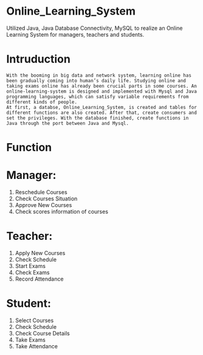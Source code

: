 # Online_Learning_System
Utilized Java, Java Database Connectivity, MySQL to realize an Online Learning System for managers, teachers and students.

# Intruduction
    With the booming in big data and network system, learning online has been gradually coming into human’s daily life. Studying online and taking exams online has already been crucial parts in some courses. An online-learning-system is designed and implemented with Mysql and Java programming languages, which can satisfy variable requirements from different kinds of people.
    At first, a databse, Online_Learning_System, is created and tables for different functions are also created. After that, create consumers and set the privileges. With the database finished, create functions in Java through the port between Java and Mysql.

# Function
# Manager:
  1. Reschedule Courses
  2. Check Courses Situation
  3. Approve New Courses
  4. Check scores information of courses
# Teacher:
  1. Apply New Courses
  2. Check Schedule
  3. Start Exams
  4. Check Exams
  5. Record Attendance
# Student:
  1. Select Courses
  2. Check Schedule
  3. Check Course Details
  4. Take Exams
  5. Take Attendance
  
